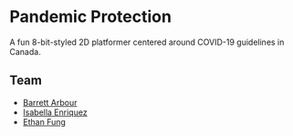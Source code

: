 # Pandemic Protection

A fun 8-bit-styled 2D platformer centered around COVID-19 guidelines in Canada.

## Team
- <a href="https://github.com/barrettarbour">Barrett Arbour</a>
- <a href="https://github.com/isabellaenriquez">Isabella Enriquez</a>
- <a href="https://github.com/ethancfung">Ethan Fung</a>